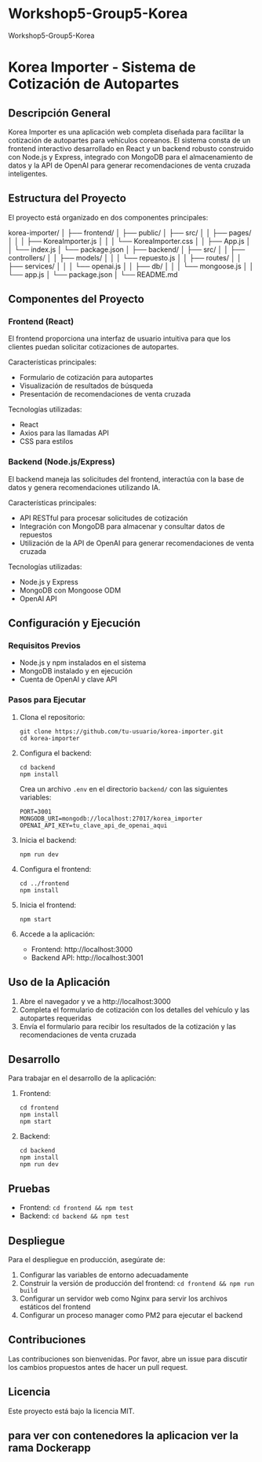 # Workshop5-Group5-Korea
Workshop5-Group5-Korea


# Korea Importer - Sistema de Cotización de Autopartes

## Descripción General

Korea Importer es una aplicación web completa diseñada para facilitar la cotización de autopartes para vehículos coreanos. El sistema consta de un frontend interactivo desarrollado en React y un backend robusto construido con Node.js y Express, integrado con MongoDB para el almacenamiento de datos y la API de OpenAI para generar recomendaciones de venta cruzada inteligentes.

## Estructura del Proyecto

El proyecto está organizado en dos componentes principales:

korea-importer/
│
├── frontend/
│   ├── public/
│   ├── src/
│   │   ├── pages/
│   │   │   ├── KoreaImporter.js
│   │   │   └── KoreaImporter.css
│   │   ├── App.js
│   │   └── index.js
│   └── package.json
│
├── backend/
│   ├── src/
│   │   ├── controllers/
│   │   ├── models/
│   │   │   └── repuesto.js
│   │   ├── routes/
│   │   ├── services/
│   │   │   └── openai.js
│   │   ├── db/
│   │   │   └── mongoose.js
│   │   └── app.js
│   └── package.json
│
└── README.md


## Componentes del Proyecto

### Frontend (React)

El frontend proporciona una interfaz de usuario intuitiva para que los clientes puedan solicitar cotizaciones de autopartes.

Características principales:
- Formulario de cotización para autopartes
- Visualización de resultados de búsqueda
- Presentación de recomendaciones de venta cruzada

Tecnologías utilizadas:
- React
- Axios para las llamadas API
- CSS para estilos

### Backend (Node.js/Express)

El backend maneja las solicitudes del frontend, interactúa con la base de datos y genera recomendaciones utilizando IA.

Características principales:
- API RESTful para procesar solicitudes de cotización
- Integración con MongoDB para almacenar y consultar datos de repuestos
- Utilización de la API de OpenAI para generar recomendaciones de venta cruzada

Tecnologías utilizadas:
- Node.js y Express
- MongoDB con Mongoose ODM
- OpenAI API

## Configuración y Ejecución

### Requisitos Previos

- Node.js y npm instalados en el sistema
- MongoDB instalado y en ejecución
- Cuenta de OpenAI y clave API

### Pasos para Ejecutar

1. Clona el repositorio:
   ```
   git clone https://github.com/tu-usuario/korea-importer.git
   cd korea-importer
   ```

2. Configura el backend:
   ```
   cd backend
   npm install
   ```
   Crea un archivo `.env` en el directorio `backend/` con las siguientes variables:
   ```
   PORT=3001
   MONGODB_URI=mongodb://localhost:27017/korea_importer
   OPENAI_API_KEY=tu_clave_api_de_openai_aqui
   ```

3. Inicia el backend:
   ```
   npm run dev
   ```

4. Configura el frontend:
   ```
   cd ../frontend
   npm install
   ```

5. Inicia el frontend:
   ```
   npm start
   ```

6. Accede a la aplicación:
   - Frontend: http://localhost:3000
   - Backend API: http://localhost:3001

## Uso de la Aplicación

1. Abre el navegador y ve a http://localhost:3000
2. Completa el formulario de cotización con los detalles del vehículo y las autopartes requeridas
3. Envía el formulario para recibir los resultados de la cotización y las recomendaciones de venta cruzada

## Desarrollo

Para trabajar en el desarrollo de la aplicación:

1. Frontend:
   ```
   cd frontend
   npm install
   npm start
   ```

2. Backend:
   ```
   cd backend
   npm install
   npm run dev
   ```

## Pruebas

- Frontend: `cd frontend && npm test`
- Backend: `cd backend && npm test`

## Despliegue

Para el despliegue en producción, asegúrate de:
1. Configurar las variables de entorno adecuadamente
2. Construir la versión de producción del frontend: `cd frontend && npm run build`
3. Configurar un servidor web como Nginx para servir los archivos estáticos del frontend
4. Configurar un proceso manager como PM2 para ejecutar el backend

## Contribuciones

Las contribuciones son bienvenidas. Por favor, abre un issue para discutir los cambios propuestos antes de hacer un pull request.

## Licencia

Este proyecto está bajo la licencia MIT.

## para ver con contenedores la aplicacion ver la rama Dockerapp